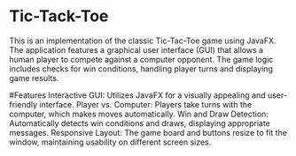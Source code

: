 # Tic-Tack-Toe
This is an implementation of the classic Tic-Tac-Toe game using JavaFX. The application features a graphical user interface (GUI) that allows a human player to compete against a computer opponent. The game logic includes checks for win conditions, handling player turns and displaying game results.


#Features
Interactive GUI: Utilizes JavaFX for a visually appealing and user-friendly interface.
Player vs. Computer: Players take turns with the computer, which makes moves automatically.
Win and Draw Detection: Automatically detects win conditions and draws, displaying appropriate messages.
Responsive Layout: The game board and buttons resize to fit the window, maintaining usability on different screen sizes.
